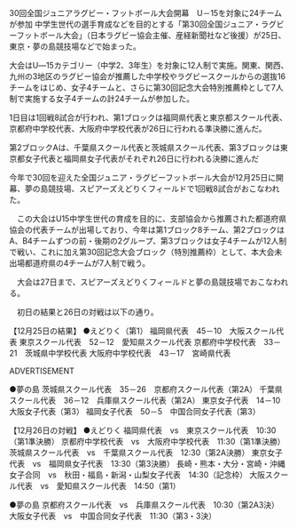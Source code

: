 30回全国ジュニアラグビー・フットボール大会開幕　U－15を対象に24チームが参加
中学生世代の選手育成などを目的とする「第30回全国ジュニア・ラグビーフットボール大会」（日本ラグビー協会主催、産経新聞社など後援）が25日、東京・夢の島競技場などで始まった。

大会はU―15カテゴリー（中学2、3年生）を対象に12人制で実施。関東、関西、九州の3地区のラグビー協会が推薦した中学校やラグビースクールからの選抜16チームをはじめ、女子4チームと、さらに第30回記念大会特別推薦枠として7人制で実施する女子4チームの計24チームが参加した。

1日目は1回戦8試合が行われ、第1ブロックは福岡県代表と東京都スクール代表、京都府中学校代表、大阪府中学校代表が26日に行われる準決勝に進んだ。

第2ブロックAは、千葉県スクール代表と茨城県スクール代表、第3ブロックは東京都女子代表と福岡県女子代表がそれぞれ26日に行われる決勝に進んだ

今年で30回を迎えた全国ジュニア・ラグビーフットボール大会が12月25日に開幕、夢の島競技場、スピアーズえどりくフィールドで1回戦8試合がおこなわれた。

　この大会はU15中学生世代の育成を目的に、支部協会から推薦された都道府県協会の代表チームが出場しており、今年は第1ブロック8チーム、第2ブロックはA、B4チームずつの前・後期の2グループ、第3ブロックは女子4チームが12人制で戦い、これに加え第30回記念大会ブロック（特別推薦枠）として、本大会未出場都道府県の4チームが7人制で戦う。

　大会は27日まで、スピアーズえどりくフィールドと夢の島競技場でおこなわれる。

　初日の結果と26日の対戦は以下の通り。

【12月25日の結果】
●えどりく（第1）
福岡県代表　45－10　大阪スクール代表
東京スクール代表　52－12　愛知県スクール代表
京都府中学校代表　33－21　茨城県中学校代表
大阪府中学校代表　43－17　宮崎県代表

ADVERTISEMENT


●夢の島
茨城県スクール代表　35－26　京都府スクール代表（第2A）
千葉県スクール代表　36－12　兵庫県スクール代表（第2A）
東京女子代表　14－10　大阪女子代表（第3）
福岡女子代表　50－5　中国合同女子代表（第3）

【12月26日の対戦】
●えどりく
福岡県代表　vs　東京スクール代表　10:30（第1準決勝）
京都府中学校代表　vs　大阪府中学校代表　11:30（第1準決勝）
茨城県スクール代表　vs　千葉県スクール代表　12:30（第2A決勝）
東京女子代表　vs　福岡県女子代表　13:30（第3決勝）
長崎・熊本・大分・宮崎・沖縄女子合同　vs　秋田・福島・新潟・山梨女子代表　14:30（記念枠）
大阪スクール代表　vs　愛知県スクール代表　14:50（第1）

●夢の島
京都府スクール代表　vs　兵庫県スクール代表　10:30（第2A3決）
大阪女子代表　vs　中国合同女子代表　11:30（第3・3決）
